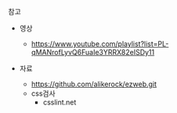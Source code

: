 참고

- 영상

  - https://www.youtube.com/playlist?list=PL-qMANrofLyvQ6FuaIe3YRRX82eISDy11

- 자료
  - https://github.com/alikerock/ezweb.git
  - css검사
    - csslint.net
